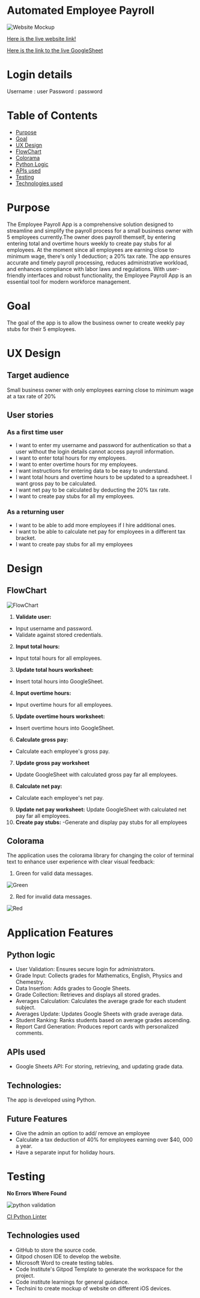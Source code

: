 # Automated Employee Payroll

![Website Mockup](assets/images/readme/mockup.png)

[Here is the live website link!](https://employee-payroll-e73ff1f1c097.herokuapp.com/)

[Here is the link to the live GoogleSheet](https://docs.google.com/spreadsheets/d/1YnG2qfR0p6KZsm26ygfB5IRJA8U38uFi2xsBnKnsvrE/edit?usp=sharing)

# Login details

Username : user
Password : password

# Table of Contents

- [Purpose](#Purpose)
- [Goal](#Goal)
- [UX Design](#UX-Design)
- [FlowChart](#FlowChart)
- [Colorama](#Colorama)
- [Python Logic](#Python-logic)
- [APIs used](#APIs-used)
- [Testing](#Testing)
- [Technologies used](#Technologies-used)




# Purpose

The Employee Payroll App is a comprehensive solution designed to streamline and simplify the payroll process for a small business owner with 5 employees currently.The owner does payroll themself, by entering entering total and overtime hours weekly to create pay stubs for al employees. At the moment since all employees are earning close to minimum wage, there's only 1 deduction; a 20% tax rate. The app ensures accurate and timely payroll processing, reduces administrative workload, and enhances compliance with labor laws and regulations. With user-friendly interfaces and robust functionality, the Employee Payroll App is an essential tool for modern workforce management.

# Goal

The goal of the app is to allow the business owner to create weekly pay stubs for their 5 employees.

# UX Design

## Target audience

Small business owner with only employees earning close to minimum wage at a tax rate of 20%

## User stories

### As a first time user

- I want to enter my username and password for authentication so that a user without the login details cannot access payroll information.
- I want to enter total hours for my employees.
- I want to enter overtime hours for my employees.
- I want instructions for entering data to be easy to understand.
- I want total hours and overtime hours to be updated to a spreadsheet.
I want gross pay to be calculated.
- I want net pay to be calculated by deducting the 20% tax rate.
- I want to create pay stubs for all my employees.

### As a returning user

- I want to be able to add more employees if I hire additional ones.
- I want to be able to calculate net pay for employees in a different tax bracket.
- I want to create pay stubs for all my employees

# Design

## FlowChart

![FlowChart](assets/images/readme/employee_payroll_chart.png)

1. **Validate user:**
- Input username and password.
- Validate against stored credentials.
2. **Input total hours:**
- Input total hours for all employees.
3. **Update total hours worksheet:**
- Insert total hours into GoogleSheet.
4. **Input overtime hours:**
- Input overtime hours for all employees.
5. **Update overtime hours worksheet:**
- Insert overtime hours into GoogleSheet.
6. **Calculate gross pay:**
- Calculate each employee's gross pay.
7. **Update gross pay worksheet**
- Update GoogleSheet with calculated gross pay far all employees.
8. **Calculate net pay:**
- Calculate each employee's net pay.
9. **Update net pay worksheet:**
Update GoogleSheet with calculated net pay far all employees.
10. **Create pay stubs:**
-Generate and display pay stubs for all employees

## Colorama

The application uses the colorama library for changing the color of terminal text to enhance user experience with clear visual feedback:

1. Green for valid data messages.

![Green](assets/images/readme/colorama_green.png)

2. Red for invalid data messages.

![Red](assets/images/readme/colorama_red.png)

# Application Features

## Python logic
- User Validation: Ensures secure login for administrators.
- Grade Input: Collects grades for Mathematics, English, Physics and Chemestry.
- Data Insertion: Adds grades to Google Sheets.
- Grade Collection: Retrieves and displays all stored grades.
- Averages Calculation: Calculates the average grade for each student subject.
- Averages Update: Updates Google Sheets with grade average data.
- Student Ranking: Ranks students based on average grades ascending.
- Report Card Generation: Produces report cards with personalized comments.

## APIs used
- Google Sheets API: For storing, retrieving, and updating grade data.

## Technologies:

The app is developed using Python.

## Future Features

- Give the admin an option to add/ remove an employee
- Calculate a tax deduction of 40% for employees earning over $40, 000 a year.
- Have a separate input for holiday hours.

# Testing

**No Errors Where Found**

![python validation](assets/images/readme/python-test.png)

[CI Python Linter](https://pep8ci.herokuapp.com/#)

## Technologies used

- GitHub to store the source code.
- Gitpod chosen IDE to develop the website.
- Microsoft Word to create testing tables.
- Code Institute's Gitpod Template to generate the workspace for the project.
- Code institute learnings for general guidance.
- Techsini to create mockup of website on different iOS devices.





